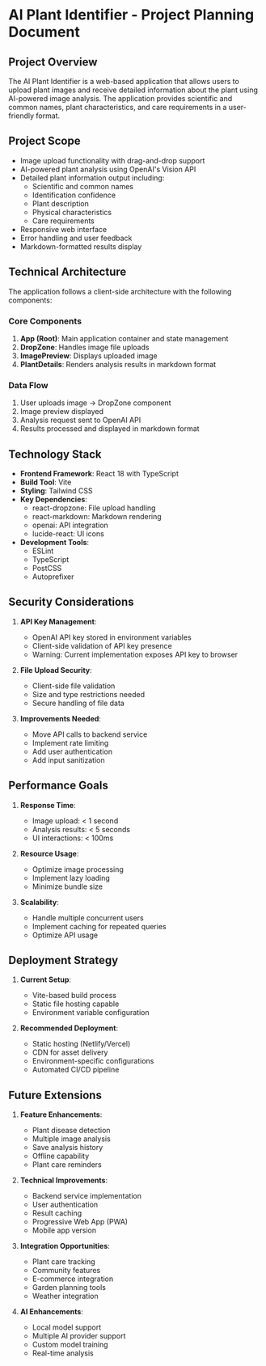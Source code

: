 # AI Plant Identifier - Project Planning Document

## Project Overview
The AI Plant Identifier is a web-based application that allows users to upload plant images and receive detailed information about the plant using AI-powered image analysis. The application provides scientific and common names, plant characteristics, and care requirements in a user-friendly format.

## Project Scope
- Image upload functionality with drag-and-drop support
- AI-powered plant analysis using OpenAI's Vision API
- Detailed plant information output including:
  - Scientific and common names
  - Identification confidence
  - Plant description
  - Physical characteristics
  - Care requirements
- Responsive web interface
- Error handling and user feedback
- Markdown-formatted results display

## Technical Architecture
The application follows a client-side architecture with the following components:

### Core Components
1. **App (Root)**: Main application container and state management
2. **DropZone**: Handles image file uploads
3. **ImagePreview**: Displays uploaded image
4. **PlantDetails**: Renders analysis results in markdown format

### Data Flow
1. User uploads image → DropZone component
2. Image preview displayed
3. Analysis request sent to OpenAI API
4. Results processed and displayed in markdown format

## Technology Stack
- **Frontend Framework**: React 18 with TypeScript
- **Build Tool**: Vite
- **Styling**: Tailwind CSS
- **Key Dependencies**:
  - react-dropzone: File upload handling
  - react-markdown: Markdown rendering
  - openai: API integration
  - lucide-react: UI icons
- **Development Tools**:
  - ESLint
  - TypeScript
  - PostCSS
  - Autoprefixer

## Security Considerations
1. **API Key Management**:
   - OpenAI API key stored in environment variables
   - Client-side validation of API key presence
   - Warning: Current implementation exposes API key to browser

2. **File Upload Security**:
   - Client-side file validation
   - Size and type restrictions needed
   - Secure handling of file data

3. **Improvements Needed**:
   - Move API calls to backend service
   - Implement rate limiting
   - Add user authentication
   - Add input sanitization

## Performance Goals
1. **Response Time**:
   - Image upload: < 1 second
   - Analysis results: < 5 seconds
   - UI interactions: < 100ms

2. **Resource Usage**:
   - Optimize image processing
   - Implement lazy loading
   - Minimize bundle size

3. **Scalability**:
   - Handle multiple concurrent users
   - Implement caching for repeated queries
   - Optimize API usage

## Deployment Strategy
1. **Current Setup**:
   - Vite-based build process
   - Static file hosting capable
   - Environment variable configuration

2. **Recommended Deployment**:
   - Static hosting (Netlify/Vercel)
   - CDN for asset delivery
   - Environment-specific configurations
   - Automated CI/CD pipeline

## Future Extensions
1. **Feature Enhancements**:
   - Plant disease detection
   - Multiple image analysis
   - Save analysis history
   - Offline capability
   - Plant care reminders

2. **Technical Improvements**:
   - Backend service implementation
   - User authentication
   - Result caching
   - Progressive Web App (PWA)
   - Mobile app version

3. **Integration Opportunities**:
   - Plant care tracking
   - Community features
   - E-commerce integration
   - Garden planning tools
   - Weather integration

4. **AI Enhancements**:
   - Local model support
   - Multiple AI provider support
   - Custom model training
   - Real-time analysis
